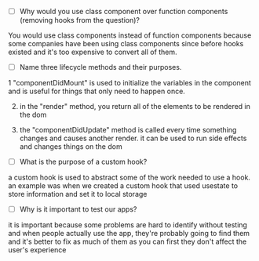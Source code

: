 - [ ] Why would you use class component over function components (removing hooks from the question)?

You would use class components instead of function components because some companies have been using class components since before hooks existed and it's too expensive to convert all of them.


- [ ] Name three lifecycle methods and their purposes.

1 "componentDidMount" is used to initialize the variables in the component and is useful for things that only need to happen once.

2. in the "render" method, you return all of the elements to be rendered in the dom

3. the "componentDidUpdate" method is called every time something changes and causes another render. it can be used to run side effects and changes things on the dom


- [ ] What is the purpose of a custom hook?

a custom hook is used to abstract some of the work needed to use a hook. an example was when we created a custom hook that used usestate to store information and set it to local storage



- [ ] Why is it important to test our apps?

it is important because some problems are hard to identify without testing and when people actually use the app, they're probably going to find them and it's better to fix as much of them as you can first they don't affect the user's experience